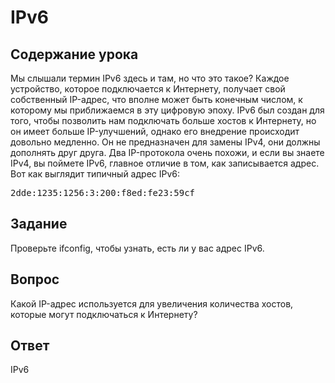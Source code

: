 # IPv6

## Содержание урока

Мы слышали термин IPv6 здесь и там, но что это такое? Каждое устройство, которое подключается к Интернету, получает свой собственный IP-адрес, что вполне может быть конечным числом, к которому мы приближаемся в эту цифровую эпоху. IPv6 был создан для того, чтобы позволить нам подключать больше хостов к Интернету, но он имеет больше IP-улучшений, однако его внедрение происходит довольно медленно. Он не предназначен для замены IPv4, они должны дополнять друг друга. Два IP-протокола очень похожи, и если вы знаете IPv4, вы поймете IPv6, главное отличие в том, как записывается адрес. Вот как выглядит типичный адрес IPv6:

<pre>
2dde:1235:1256:3:200:f8ed:fe23:59cf
</pre>

## Задание

Проверьте ifconfig, чтобы узнать, есть ли у вас адрес IPv6.

## Вопрос

Какой IP-адрес используется для увеличения количества хостов, которые могут подключаться к Интернету?

## Ответ

IPv6
